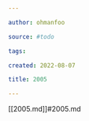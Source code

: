 ```yaml
---

author: ohmanfoo

source: #todo

tags: 

created: 2022-08-07

title: 2005

---
```

[[2005.md]]#2005.md